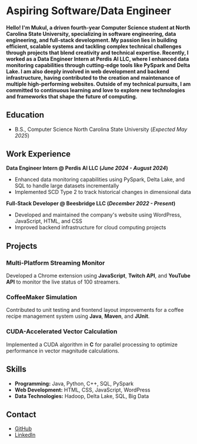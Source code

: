 # Aspiring Software/Data Engineer

#### Hello! I'm Mukul, a driven fourth-year Computer Science student at North Carolina State University, specializing in software engineering, data engineering, and full-stack development. My passion lies in building efficient, scalable systems and tackling complex technical challenges through projects that blend creativity and technical expertise. Recently, I worked as a Data Engineer Intern at Perdis AI LLC, where I enhanced data monitoring capabilities through cutting-edge tools like PySpark and Delta Lake. I am also deeply involved in web development and backend infrastructure, having contributed to the creation and maintenance of multiple high-performing websites. Outside of my technical pursuits, I am committed to continuous learning and love to explore new technologies and frameworks that shape the future of computing.

## Education
- B.S., Computer Science  North Carolina State University (_Expected May 2025_)

## Work Experience
**Data Engineer Intern @ Perdis AI LLC (_June 2024 - August 2024_)**
- Enhanced data monitoring capabilities using PySpark, Delta Lake, and SQL to handle large datasets incrementally
- Implemented SCD Type 2 to track historical changes in dimensional data

**Full-Stack Developer @ Beesbridge LLC (_December 2022 - Present_)**
- Developed and maintained the company's website using WordPress, JavaScript, HTML, and CSS
- Improved backend infrastructure for cloud computing projects

## Projects
### Multi-Platform Streaming Monitor
Developed a Chrome extension using **JavaScript**, **Twitch API**, and **YouTube API** to monitor the live status of 100 streamers.

### CoffeeMaker Simulation
Contributed to unit testing and frontend layout improvements for a coffee recipe management system using **Java**, **Maven**, and **JUnit**.

### CUDA-Accelerated Vector Calculation
Implemented a CUDA algorithm in **C** for parallel processing to optimize performance in vector magnitude calculations.

## Skills
- **Programming:** Java, Python, C++, SQL, PySpark
- **Web Development:** HTML, CSS, JavaScript, WordPress
- **Data Technologies:** Hadoop, Delta Lake, SQL, Big Data

## Contact
- [GitHub](https://github.com/muksaw)
- [LinkedIn](https://www.linkedin.com/in/mukul-sauhta)
